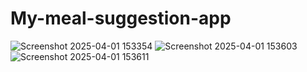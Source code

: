 # My-meal-suggestion-app
![Screenshot 2025-04-01 153354](https://github.com/user-attachments/assets/3d203338-f8a3-424e-9af7-e330d84da740)
![Screenshot 2025-04-01 153603](https://github.com/user-attachments/assets/ea28f9db-8c78-4fed-b8c3-21b2ea9ae15c)
![Screenshot 2025-04-01 153611](https://github.com/user-attachments/assets/f9f66226-31d7-4ca5-b4a9-a4ded39c9ef8)
